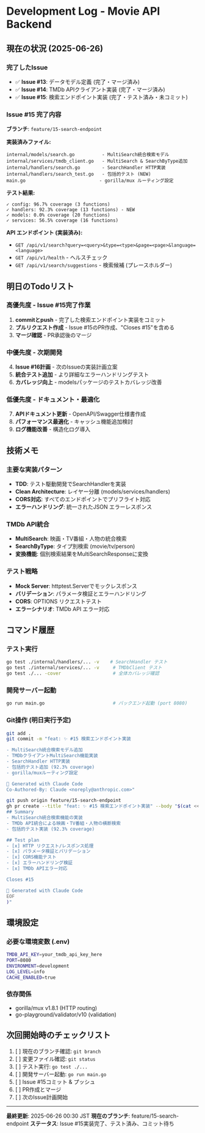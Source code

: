 # Development Log - Movie API Backend

## 現在の状況 (2025-06-26)

### 完了したIssue
- ✅ **Issue #13**: データモデル定義 (完了・マージ済み)
- ✅ **Issue #14**: TMDb APIクライアント実装 (完了・マージ済み) 
- ✅ **Issue #15**: 検索エンドポイント実装 (完了・テスト済み・未コミット)

### Issue #15 完了内容
**ブランチ**: `feature/15-search-endpoint`

**実装済みファイル:**
```
internal/models/search.go          - MultiSearch統合検索モデル
internal/services/tmdb_client.go   - MultiSearch & SearchByType追加
internal/handlers/search.go        - SearchHandler HTTP実装
internal/handlers/search_test.go   - 包括的テスト (NEW)
main.go                           - gorilla/mux ルーティング設定
```

**テスト結果:**
```
✓ config: 96.7% coverage (3 functions)
✓ handlers: 92.3% coverage (13 functions) - NEW
✓ models: 0.0% coverage (20 functions)
✓ services: 56.5% coverage (16 functions)
```

**API エンドポイント (実装済み):**
- `GET /api/v1/search?query=<query>&type=<type>&page=<page>&language=<language>`
- `GET /api/v1/health` - ヘルスチェック
- `GET /api/v1/search/suggestions` - 検索候補 (プレースホルダー)

## 明日のTodoリスト

### 高優先度 - Issue #15完了作業
1. **commitとpush** - 完了した検索エンドポイント実装をコミット
2. **プルリクエスト作成** - Issue #15のPR作成、"Closes #15"を含める
3. **マージ確認** - PR承認後のマージ

### 中優先度 - 次期開発
4. **Issue #16計画** - 次のIssueの実装計画立案
5. **統合テスト追加** - より詳細なエラーハンドリングテスト
6. **カバレッジ向上** - modelsパッケージのテストカバレッジ改善

### 低優先度 - ドキュメント・最適化
7. **APIドキュメント更新** - OpenAPI/Swagger仕様書作成
8. **パフォーマンス最適化** - キャッシュ機能追加検討
9. **ログ機能改善** - 構造化ログ導入

## 技術メモ

### 主要な実装パターン
- **TDD**: テスト駆動開発でSearchHandlerを実装
- **Clean Architecture**: レイヤー分離 (models/services/handlers)
- **CORS対応**: すべてのエンドポイントでプリフライト対応
- **エラーハンドリング**: 統一されたJSON エラーレスポンス

### TMDb API統合
- **MultiSearch**: 映画・TV番組・人物の統合検索
- **SearchByType**: タイプ別検索 (movie/tv/person)
- **変換機能**: 個別検索結果をMultiSearchResponseに変換

### テスト戦略
- **Mock Server**: httptest.Serverでモックレスポンス
- **バリデーション**: パラメータ検証とエラーハンドリング
- **CORS**: OPTIONS リクエストテスト
- **エラーシナリオ**: TMDb API エラー対応

## コマンド履歴

### テスト実行
```bash
go test ./internal/handlers/... -v    # SearchHandler テスト
go test ./internal/services/... -v     # TMDbClient テスト
go test ./... -cover                   # 全体カバレッジ確認
```

### 開発サーバー起動
```bash
go run main.go                         # バックエンド起動 (port 8080)
```

### Git操作 (明日実行予定)
```bash
git add .
git commit -m "feat: ✨ #15 検索エンドポイント実装

- MultiSearch統合検索モデル追加
- TMDbクライアントMultiSearch機能実装  
- SearchHandler HTTP実装
- 包括的テスト追加 (92.3% coverage)
- gorilla/muxルーティング設定

🤖 Generated with Claude Code
Co-Authored-By: Claude <noreply@anthropic.com>"

git push origin feature/15-search-endpoint
gh pr create --title "feat: ✨ #15 検索エンドポイント実装" --body "$(cat <<'EOF'
## Summary
- MultiSearch統合検索機能の実装
- TMDb API統合による映画・TV番組・人物の横断検索
- 包括的テスト実装 (92.3% coverage)

## Test plan
- [x] HTTP リクエスト/レスポンス処理
- [x] パラメータ検証とバリデーション
- [x] CORS機能テスト
- [x] エラーハンドリング検証
- [x] TMDb APIエラー対応

Closes #15

🤖 Generated with Claude Code
EOF
)"
```

## 環境設定

### 必要な環境変数 (.env)
```bash
TMDB_API_KEY=your_tmdb_api_key_here
PORT=8080
ENVIRONMENT=development
LOG_LEVEL=info
CACHE_ENABLED=true
```

### 依存関係
- gorilla/mux v1.8.1 (HTTP routing)
- go-playground/validator/v10 (validation)

## 次回開始時のチェックリスト

1. [ ] 現在のブランチ確認: `git branch`
2. [ ] 変更ファイル確認: `git status` 
3. [ ] テスト実行: `go test ./...`
4. [ ] 開発サーバー起動: `go run main.go`
5. [ ] Issue #15コミット & プッシュ
6. [ ] PR作成とマージ
7. [ ] 次のIssue計画開始

---
**最終更新**: 2025-06-26 00:30 JST
**現在のブランチ**: feature/15-search-endpoint
**ステータス**: Issue #15実装完了、テスト済み、コミット待ち
